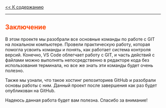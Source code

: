 <style>h2{color:#ff4800}</style>

[<< К содержанию](readme.md)

---

## Заключение

В этом проекте мы разобрали все основные команды по работе с GIT на локальном компьютере. Провели практическую работу, которая помогла усвоить команды и понять, как работает система контроля версий. Конечно, VS Code облегчает работу с GIT, и часть действий с файлами можно выполнять непосредственно в редакторе кода без использования терминала, но все же знать эти команды будет очень полезно.

Также мы узнали, что такое хостинг репозиториев GitHub и разобрали основы работы с ним. Данный проект после завершения как раз будет опубликован на GitHub.

Надеюсь данная работа будет вам полезна. Спасибо за внимание!
